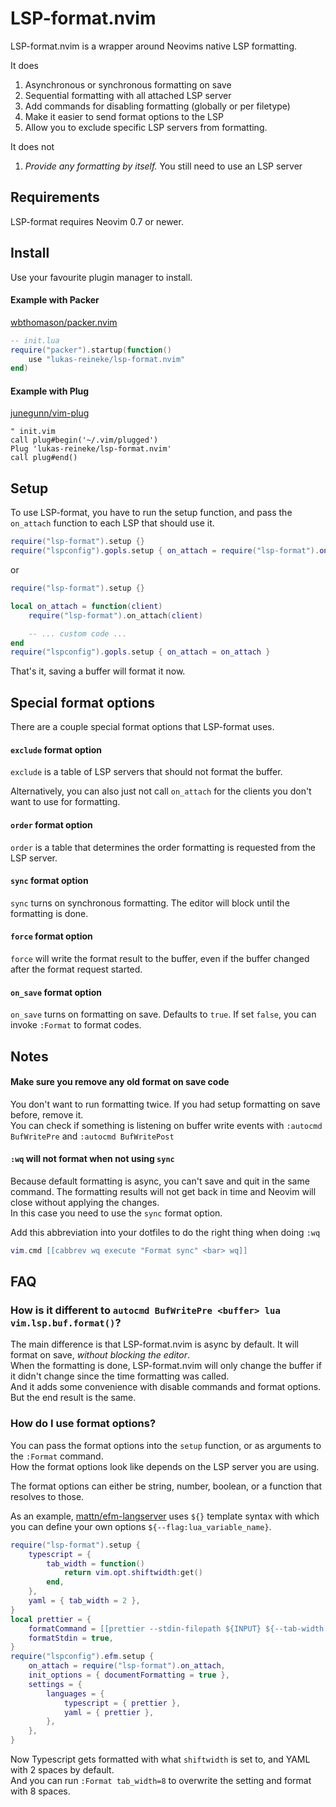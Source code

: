 # LSP-format.nvim

LSP-format.nvim is a wrapper around Neovims native LSP formatting.

It does

1. Asynchronous or synchronous formatting on save
2. Sequential formatting with all attached LSP server
3. Add commands for disabling formatting (globally or per filetype)
4. Make it easier to send format options to the LSP
5. Allow you to exclude specific LSP servers from formatting.

It does not

1. _Provide any formatting by itself._ You still need to use an LSP server

## Requirements

LSP-format requires Neovim 0.7 or newer.

## Install

Use your favourite plugin manager to install.

#### Example with Packer

[wbthomason/packer.nvim](https://github.com/wbthomason/packer.nvim)

```lua
-- init.lua
require("packer").startup(function()
    use "lukas-reineke/lsp-format.nvim"
end)
```

#### Example with Plug

[junegunn/vim-plug](https://github.com/junegunn/vim-plug)

```vim
" init.vim
call plug#begin('~/.vim/plugged')
Plug 'lukas-reineke/lsp-format.nvim'
call plug#end()
```

## Setup

To use LSP-format, you have to run the setup function, and pass the `on_attach` function to each LSP that should use it.

```lua
require("lsp-format").setup {}
require("lspconfig").gopls.setup { on_attach = require("lsp-format").on_attach }
```

or

```lua
require("lsp-format").setup {}

local on_attach = function(client)
    require("lsp-format").on_attach(client)

    -- ... custom code ...
end
require("lspconfig").gopls.setup { on_attach = on_attach }
```

That's it, saving a buffer will format it now.

## Special format options

There are a couple special format options that LSP-format uses.

#### `exclude` format option

`exclude` is a table of LSP servers that should not format the buffer.

Alternatively, you can also just not call `on_attach` for the clients you don't want to use for
formatting.

#### `order` format option

`order` is a table that determines the order formatting is requested from the LSP server.

#### `sync` format option

`sync` turns on synchronous formatting. The editor will block until the formatting is done.

#### `force` format option

`force` will write the format result to the buffer, even if the buffer changed after the format request started.

#### `on_save` format option

`on_save` turns on formatting on save. Defaults to `true`. If set `false`, you can invoke `:Format` to format codes.

## Notes

#### Make sure you remove any old format on save code

You don't want to run formatting twice. If you had setup formatting on save before, remove it.  
You can check if something is listening on buffer write events with `:autocmd BufWritePre` and `:autocmd BufWritePost`

#### `:wq` will not format when not using `sync`

Because default formatting is async, you can't save and quit in the same command. The formatting results will not get back
in time and Neovim will close without applying the changes.  
In this case you need to use the `sync` format option.

Add this abbreviation into your dotfiles to do the right thing when doing `:wq`

```lua
vim.cmd [[cabbrev wq execute "Format sync" <bar> wq]]
```

## FAQ

### How is it different to `autocmd BufWritePre <buffer> lua vim.lsp.buf.format()`?

The main difference is that LSP-format.nvim is async by default. It will format on save, _without blocking the editor_.  
When the formatting is done, LSP-format.nvim will only change the buffer if it
didn't change since the time formatting was called.  
And it adds some convenience with disable commands and format options.  
But the end result is the same.

### How do I use format options?

You can pass the format options into the `setup` function, or as arguments to the `:Format` command.  
How the format options look like depends on the LSP server you are using.

The format options can either be string, number, boolean, or a function that
resolves to those.

As an example, [mattn/efm-langserver](https://github.com/mattn/efm-langserver) uses `${}` template syntax with which you can
define your own options `${--flag:lua_variable_name}`.

```lua
require("lsp-format").setup {
    typescript = {
        tab_width = function()
            return vim.opt.shiftwidth:get()
        end,
    },
    yaml = { tab_width = 2 },
}
local prettier = {
    formatCommand = [[prettier --stdin-filepath ${INPUT} ${--tab-width:tab_width}]],
    formatStdin = true,
}
require("lspconfig").efm.setup {
    on_attach = require("lsp-format").on_attach,
    init_options = { documentFormatting = true },
    settings = {
        languages = {
            typescript = { prettier },
            yaml = { prettier },
        },
    },
}
```

Now Typescript gets formatted with what `shiftwidth` is set to, and YAML with 2 spaces by default.  
And you can run `:Format tab_width=8` to overwrite the setting and format with 8 spaces.
